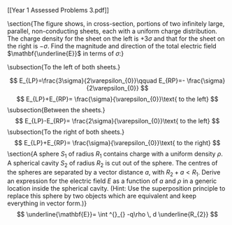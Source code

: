 [[Year 1 Assessed Problems 3.pdf]]

\section{The figure shows, in cross-section, portions of two infinitely large, parallel, non-conducting sheets, each with a uniform charge distribution. The charge density for the sheet on the left is $+3\sigma$ and that for the sheet on the right is $-\sigma$. Find the magnitude and direction of the total electric field $\mathbf{\underline{E}}$ in terms of $\sigma$:}

\subsection{To the left of both sheets.}

$$
E_{LP}=\frac{3\sigma}{2\varepsilon_{0}}\qquad E_{RP}=- \frac{\sigma}{2\varepsilon_{0}}
$$
$$
E_{LP}+E_{RP}= \frac{\sigma}{\varepsilon_{0}}\text{ to the left}
$$
\subsection{Between the sheets.}
$$
E_{LP}-E_{RP}= \frac{2\sigma}{\varepsilon_{0}}\text{ to the left}
$$
\subsection{To the right of both sheets.}
$$
E_{LP}+E_{RP}= \frac{\sigma}{\varepsilon_{0}}\text{ to the right}
$$
\section{A sphere $S_{1}$ of radius $R_{1}$ contains charge with a uniform density $\rho$. A spherical cavity $S_{2}$ of radius $R_{2}$ is cut out of the sphere. The centres of the spheres are separated by a vector distance $a$, with $R_{2} + a < R_{1}$. Derive an expression for the electric field $E$ as a function of $a$ and $\rho$ in a generic location inside the spherical cavity. (Hint: Use the superposition principle to replace this sphere by two objects which are equivalent and keep everything in vector form.)}
$$
\underline{\mathbf{E}}= \int ^{}_{} -q\rho  \, d \underline{R_{2}} 
$$